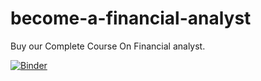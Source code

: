 # become-a-financial-analyst
Buy our Complete Course On Financial analyst.

[![Binder](https://mybinder.org/badge_logo.svg)](https://mybinder.org/v2/gh/SIA-Jupyter-Notebooks/become-a-financial-analyst/master)
